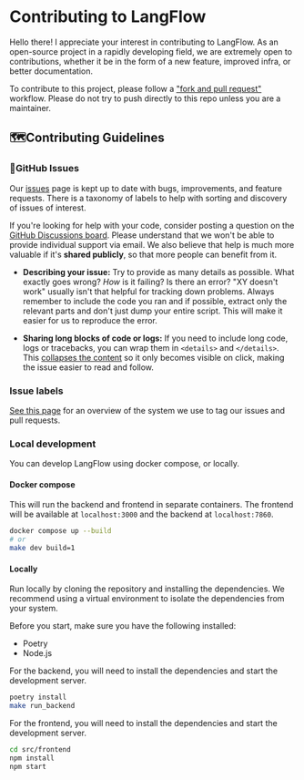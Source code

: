 # Contributing to LangFlow

Hello there! I appreciate your interest in contributing to LangFlow.
As an open-source project in a rapidly developing field, we are extremely open
to contributions, whether it be in the form of a new feature, improved infra, or better documentation.

To contribute to this project, please follow a ["fork and pull request"](https://docs.github.com/en/get-started/quickstart/contributing-to-projects) workflow.
Please do not try to push directly to this repo unless you are a maintainer.

## 🗺️Contributing Guidelines

### 🚩GitHub Issues

Our [issues](https://github.com/logspace-ai/langflow/issues) page is kept up to date
with bugs, improvements, and feature requests. There is a taxonomy of labels to help
with sorting and discovery of issues of interest.

If you're looking for help with your code, consider posting a question on the
[GitHub Discussions board](https://github.com/logspace-ai/langflow/discussions). Please
understand that we won't be able to provide individual support via email. We
also believe that help is much more valuable if it's **shared publicly**,
so that more people can benefit from it.

- **Describing your issue:** Try to provide as many details as possible. What
  exactly goes wrong? _How_ is it failing? Is there an error?
  "XY doesn't work" usually isn't that helpful for tracking down problems. Always
  remember to include the code you ran and if possible, extract only the relevant
  parts and don't just dump your entire script. This will make it easier for us to
  reproduce the error.

- **Sharing long blocks of code or logs:** If you need to include long code,
  logs or tracebacks, you can wrap them in `<details>` and `</details>`. This
  [collapses the content](https://developer.mozilla.org/en/docs/Web/HTML/Element/details)
  so it only becomes visible on click, making the issue easier to read and follow.

### Issue labels

[See this page](https://github.com/logspace-ai/langflow/labels) for an overview of
the system we use to tag our issues and pull requests.


### Local development
You can develop LangFlow using docker compose, or locally.

#### **Docker compose**
This will run the backend and frontend in separate containers. The frontend will be available at `localhost:3000` and the backend at `localhost:7860`.
```bash
docker compose up --build
# or
make dev build=1
```

#### **Locally**
Run locally by cloning the repository and installing the dependencies. We recommend using a virtual environment to isolate the dependencies from your system.

Before you start, make sure you have the following installed:
  - Poetry
  - Node.js

For the backend, you will need to install the dependencies and start the development server.
```bash
poetry install
make run_backend
```
For the frontend, you will need to install the dependencies and start the development server.
```bash
cd src/frontend
npm install
npm start
```

